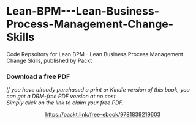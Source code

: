# Lean-BPM---Lean-Business-Process-Management-Change-Skills
Code Repsoitory for Lean BPM - Lean Business Process Management Change Skills, published by Packt
### Download a free PDF

 <i>If you have already purchased a print or Kindle version of this book, you can get a DRM-free PDF version at no cost.<br>Simply click on the link to claim your free PDF.</i>
<p align="center"> <a href="https://packt.link/free-ebook/9781839219603">https://packt.link/free-ebook/9781839219603 </a> </p>